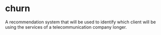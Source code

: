 # churn
A recommendation system that will be used to identify which client will be using the services of a telecommunication company longer. 
